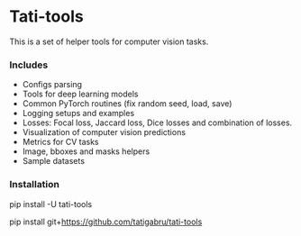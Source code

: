 # Tati-tools 

This is a set of helper tools for computer vision tasks.

### Includes

* Configs parsing
* Tools for deep learning models
* Common PyTorch routines (fix random seed, load, save)
* Logging setups and examples
* Losses: Focal loss, Jaccard loss, Dice losses and combination of losses.
* Visualization of computer vision predictions
* Metrics for CV tasks 
* Image, bboxes and masks helpers
* Sample datasets


### Installation

pip install -U tati-tools

pip install git+https://github.com/tatigabru/tati-tools